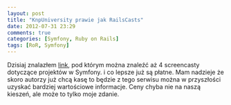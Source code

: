 ```yaml
---
layout: post
title: "KnpUniversity prawie jak RailsCasts"
date: 2012-07-31 23:29
comments: true
categories: [Symfony, Ruby on Rails]
tags: [RoR, Symfony]
---
```

Dzisiaj znalazłem <a href="http://knpuniversity.com">link</a>, pod którym można
znaleźć aż 4 screencasty dotyczące projektów w Symfony.
i co lepsze już są płatne.  Mam nadzieje że skoro autorzy już chcą kasę to
będzie z tego serwisu można w przyszłości uzyskać bardziej wartościowe informacje.
Ceny chyba nie na naszą kieszeń, ale może to tylko moje zdanie.